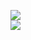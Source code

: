 [![](https://img.shields.io/badge/Made%20With-Github%20Spray-lightgrey.svg?style=for-the-badge&logo=github)](https://github.com/Annihil/github-spray#8707)  
[![](https://i.imgur.com/2DrTn0Z.gif)](https://github.com/Annihil/github-spray)
